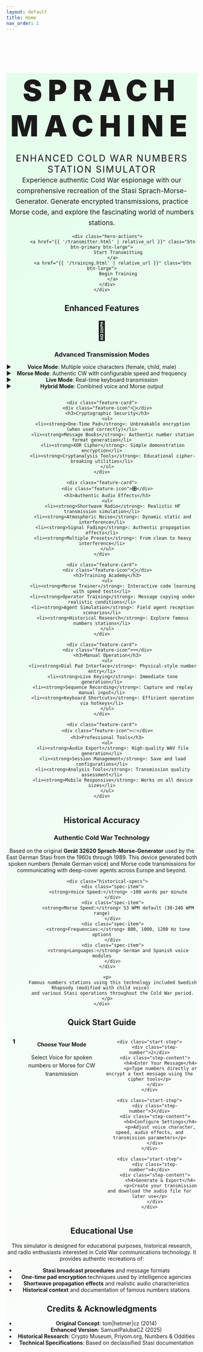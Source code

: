 ```yaml
---
layout: default
title: Home
nav_order: 1
---
```


<div class="hero-section">
    <div class="hero-content">
        <h1 class="hero-title">SPRACH MACHINE</h1>
        <p class="hero-subtitle">Enhanced Cold War Numbers Station Simulator</p>
        <p class="hero-description">
            Experience authentic Cold War espionage with our comprehensive recreation of the Stasi 
            Sprach-Morse-Generator. Generate encrypted transmissions, practice Morse code, and explore 
            the fascinating world of numbers stations.
        </p>
        
        <div class="hero-actions">
            <a href="{{ '/transmitter.html' | relative_url }}" class="btn btn-primary btn-large">
                Start Transmitting
            </a>
            <a href="{{ '/training.html' | relative_url }}" class="btn btn-large">
                Begin Training
            </a>
        </div>
    </div>
</div>

## Enhanced Features

<div class="features-grid">
    <div class="feature-card">
        <div class="feature-icon">📡</div>
        <h3>Advanced Transmission Modes</h3>
        <ul>
            <li><strong>Voice Mode</strong>: Multiple voice characters (female, child, male)</li>
            <li><strong>Morse Mode</strong>: Authentic CW with configurable speed and frequency</li>
            <li><strong>Live Mode</strong>: Real-time keyboard transmission</li>
            <li><strong>Hybrid Mode</strong>: Combined voice and Morse output</li>
        </ul>
    </div>

    <div class="feature-card">
        <div class="feature-icon">🔐</div>
        <h3>Cryptographic Security</h3>
        <ul>
            <li><strong>One-Time Pad</strong>: Unbreakable encryption (when used correctly)</li>
            <li><strong>Message Books</strong>: Authentic number station format generation</li>
            <li><strong>XOR Cipher</strong>: Simple demonstration encryption</li>
            <li><strong>Cryptanalysis Tools</strong>: Educational cipher-breaking utilities</li>
        </ul>
    </div>

    <div class="feature-card">
        <div class="feature-icon">🎛️</div>
        <h3>Authentic Audio Effects</h3>
        <ul>
            <li><strong>Shortwave Radio</strong>: Realistic HF transmission simulation</li>
            <li><strong>Atmospheric Noise</strong>: Dynamic static and interference</li>
            <li><strong>Signal Fading</strong>: Authentic propagation effects</li>
            <li><strong>Multiple Presets</strong>: From clean to heavy interference</li>
        </ul>
    </div>

    <div class="feature-card">
        <div class="feature-icon">🎯</div>
        <h3>Training Academy</h3>
        <ul>
            <li><strong>Morse Trainer</strong>: Interactive code learning with speed tests</li>
            <li><strong>Operator Training</strong>: Message copying under realistic conditions</li>
            <li><strong>Agent Simulation</strong>: Field agent reception scenarios</li>
            <li><strong>Historical Research</strong>: Explore famous numbers stations</li>
        </ul>
    </div>

    <div class="feature-card">
        <div class="feature-icon">⌨️</div>
        <h3>Manual Operation</h3>
        <ul>
            <li><strong>Dial Pad Interface</strong>: Physical-style number entry</li>
            <li><strong>Live Keying</strong>: Immediate tone generation</li>
            <li><strong>Sequence Recording</strong>: Capture and replay manual input</li>
            <li><strong>Keyboard Shortcuts</strong>: Efficient operation via hotkeys</li>
        </ul>
    </div>

    <div class="feature-card">
        <div class="feature-icon">📈</div>
        <h3>Professional Tools</h3>
        <ul>
            <li><strong>Audio Export</strong>: High-quality WAV file generation</li>
            <li><strong>Session Management</strong>: Save and load configurations</li>
            <li><strong>Analysis Tools</strong>: Transmission quality assessment</li>
            <li><strong>Mobile Responsive</strong>: Works on all device sizes</li>
        </ul>
    </div>
</div>

## Historical Accuracy

<div class="historical-section">
    <div class="historical-content">
        <h3>Authentic Cold War Technology</h3>
        <p>
            Based on the original <strong>Gerät 32620 Sprach-Morse-Generator</strong> used by the East German 
            Stasi from the 1960s through 1989. This device generated both spoken numbers (female German voice) 
            and Morse code transmissions for communicating with deep-cover agents across Europe and beyond.
        </p>
        
        <div class="historical-specs">
            <div class="spec-item">
                <strong>Voice Speed:</strong> ~100 words per minute
            </div>
            <div class="spec-item">
                <strong>Morse Speed:</strong> 53 WPM default (30-240 WPM range)
            </div>
            <div class="spec-item">
                <strong>Frequencies:</strong> 800, 1000, 1200 Hz tone options
            </div>
            <div class="spec-item">
                <strong>Languages:</strong> German and Spanish voice modules
            </div>
        </div>

        <p>
            Famous numbers stations using this technology included Swedish Rhapsody (modified with child voice) 
            and various Stasi operations throughout the Cold War period.
        </p>
    </div>
</div>

## Quick Start Guide

<div class="quick-start">
    <div class="start-step">
        <div class="step-number">1</div>
        <div class="step-content">
            <h4>Choose Your Mode</h4>
            <p>Select Voice for spoken numbers or Morse for CW transmission</p>
        </div>
    </div>

    <div class="start-step">
        <div class="step-number">2</div>
        <div class="step-content">
            <h4>Enter Your Message</h4>
            <p>Type numbers directly or encrypt a text message using the cipher tools</p>
        </div>
    </div>

    <div class="start-step">
        <div class="step-number">3</div>
        <div class="step-content">
            <h4>Configure Settings</h4>
            <p>Adjust voice character, speed, audio effects, and transmission parameters</p>
        </div>
    </div>

    <div class="start-step">
        <div class="step-number">4</div>
        <div class="step-content">
            <h4>Generate & Export</h4>
            <p>Create your transmission and download the audio file for later use</p>
        </div>
    </div>
</div>

## Educational Use

This simulator is designed for educational purposes, historical research, and radio enthusiasts interested in Cold War communications technology. It provides authentic recreations of:

- **Stasi broadcast procedures** and message formats
- **One-time pad encryption** techniques used by intelligence agencies
- **Shortwave propagation effects** and realistic audio characteristics  
- **Historical context** and documentation of famous numbers stations

## Credits & Acknowledgments

- **Original Concept**: tom|hetmer|cz (2014)
- **Enhanced Version**: SamuelPalubaCZ (2025) 
- **Historical Research**: Crypto Museum, Priyom.org, Numbers & Oddities
- **Technical Specifications**: Based on declassified Stasi documentation

<style>
.hero-section {
    text-align: center;
    padding: var(--spacing-xl) 0;
    background: linear-gradient(135deg, rgba(0, 255, 65, 0.1) 0%, transparent 100%);
    border-radius: var(--radius-lg);
    margin-bottom: var(--spacing-xl);
}

.hero-title {
    font-family: var(--font-display);
    font-size: clamp(3rem, 8vw, 5rem);
    font-weight: 900;
    color: var(--primary-green);
    text-shadow: 0 0 30px var(--primary-green);
    margin-bottom: var(--spacing-md);
    letter-spacing: 0.2em;
}

.hero-subtitle {
    font-size: 1.5rem;
    color: var(--text-secondary);
    margin-bottom: var(--spacing-lg);
    text-transform: uppercase;
    letter-spacing: 0.1em;
}

.hero-description {
    max-width: 600px;
    margin: 0 auto var(--spacing-xl);
    font-size: 1.1rem;
    line-height: 1.6;
    color: var(--text-primary);
}

.hero-actions {
    display: flex;
    gap: var(--spacing-lg);
    justify-content: center;
    flex-wrap: wrap;
}

.features-grid {
    display: grid;
    grid-template-columns: repeat(auto-fit, minmax(300px, 1fr));
    gap: var(--spacing-lg);
    margin: var(--spacing-xl) 0;
}

.feature-card {
    background: var(--panel-bg);
    border: 2px solid var(--border-color);
    border-radius: var(--radius-lg);
    padding: var(--spacing-xl);
    transition: all 0.3s ease;
}

.feature-card:hover {
    border-color: var(--primary-green);
    box-shadow: 0 0 25px rgba(0, 255, 65, 0.3);
    transform: translateY(-2px);
}

.feature-icon {
    font-size: 3rem;
    text-align: center;
    margin-bottom: var(--spacing-lg);
}

.feature-card h3 {
    color: var(--primary-green);
    margin-bottom: var(--spacing-md);
    text-align: center;
    font-family: var(--font-display);
}

.feature-card ul {
    list-style: none;
    padding: 0;
}

.feature-card li {
    margin-bottom: var(--spacing-sm);
    padding-left: var(--spacing-md);
    position: relative;
    color: var(--text-secondary);
}

.feature-card li:before {
    content: '▶';
    position: absolute;
    left: 0;
    color: var(--primary-green);
}

.historical-section {
    background: var(--bg-darker);
    border: 2px solid var(--border-color);
    border-radius: var(--radius-lg);
    padding: var(--spacing-xl);
    margin: var(--spacing-xl) 0;
}

.historical-specs {
    display: grid;
    grid-template-columns: repeat(auto-fit, minmax(200px, 1fr));
    gap: var(--spacing-md);
    margin: var(--spacing-lg) 0;
    padding: var(--spacing-lg);
    background: var(--panel-bg);
    border-radius: var(--radius-md);
}

.spec-item {
    text-align: center;
    padding: var(--spacing-md);
    background: var(--bg-darker);
    border-radius: var(--radius-sm);
    font-family: var(--font-mono);
    font-size: 0.9rem;
}

.quick-start {
    display: grid;
    grid-template-columns: repeat(auto-fit, minmax(250px, 1fr));
    gap: var(--spacing-lg);
    margin: var(--spacing-xl) 0;
}

.start-step {
    display: flex;
    align-items: flex-start;
    gap: var(--spacing-md);
    padding: var(--spacing-lg);
    background: var(--panel-bg);
    border-radius: var(--radius-lg);
    border: 1px solid var(--border-color);
}

.step-number {
    width: 40px;
    height: 40px;
    background: var(--primary-green);
    color: var(--bg-dark);
    border-radius: 50%;
    display: flex;
    align-items: center;
    justify-content: center;
    font-weight: 900;
    font-family: var(--font-display);
    flex-shrink: 0;
}

.step-content h4 {
    color: var(--primary-green);
    margin-bottom: var(--spacing-sm);
    font-family: var(--font-display);
}

.step-content p {
    color: var(--text-secondary);
    font-size: 0.9rem;
    line-height: 1.5;
}

@media (max-width: 768px) {
    .hero-actions {
        flex-direction: column;
        align-items: center;
    }
    
    .features-grid {
        grid-template-columns: 1fr;
    }
    
    .historical-specs {
        grid-template-columns: 1fr;
    }
    
    .quick-start {
        grid-template-columns: 1fr;
    }
}
</style>
